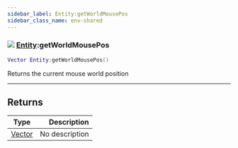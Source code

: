 ```yaml
---
sidebar_label: Entity:getWorldMousePos
sidebar_class_name: env-shared
---
```


### ![](/img/wiki/shared.png) [Entity](../entity/README.md):getWorldMousePos

```lua
Vector Entity:getWorldMousePos()
```

Returns the current mouse world position<br/>

-----------------
## Returns

| Type   | Description |
| ------ | ----------: |
| [Vector](../vector/README.md) | No description |

